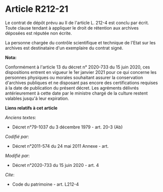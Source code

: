 # Article R212-21

Le contrat de dépôt prévu au II de l'article L. 212-4 est conclu par écrit. Toute clause tendant à appliquer le droit de
rétention aux archives déposées est réputée non écrite.

La personne chargée du contrôle scientifique et technique de l'Etat sur les archives est destinataire d'un exemplaire du
contrat signé.

**Nota:**

Conformément à l'article 13 du décret n° 2020-733 du 15 juin 2020, ces dispositions entrent en vigueur le 1er janvier 2021
pour ce qui concerne les personnes physiques ou morales souhaitant assurer la conservation d'archives publiques et ne
disposant pas encore des certifications requises à la date de publication du présent décret. Les agréments délivrés
antérieurement à cette date par le ministre chargé de la culture restent valables jusqu'à leur expiration.

**Liens relatifs à cet article**

_Anciens textes_:

  - Décret n°79-1037 du 3 décembre 1979 - art. 20-3 (Ab)

_Codifié par_:

  - Décret n°2011-574 du 24 mai 2011 Annexe - art.

_Modifié par_:

  - Décret n°2020-733 du 15 juin 2020 - art. 4

_Cite_:

  - Code du patrimoine - art. L212-4
